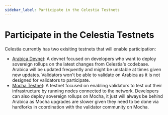 ```yaml
---
sidebar_label: Participate in the Celestia Testnets
---
```


# Participate in the Celestia Testnets

Celestia currently has two exisiting testnets that will enable participation:

* [Arabica Devnet](./arabica-devnet.md/): A devnet focused on developers who
  want to deploy sovereign rollups on the latest changes from Celestia's codebase.
  Arabica will be updated frequently and might be unstable at times given new updates.
  Validators won't be able to validate on Arabica as it is not designed for
  validators to participate.
* [Mocha Testnet](./mocha-testnet.md/): A testnet focused on enabling validators
  to test out their infrastructure by running nodes connected to the network. Developers
  can also deploy sovereign rollups on Mocha, it just will always be behind Arabica
  as Mocha upgrades are slower given they need to be done via hardforks in coordination
  with the validator community on Mocha.
